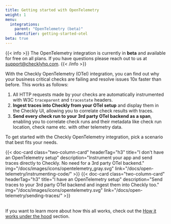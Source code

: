 ```yaml
---
title: Getting started with OpenTelemetry
weight: 1
menu:
  integrations:
    parent: "OpenTelemetry (beta)"
    identifier: getting-started-otel
beta: true
---
```


{{< info >}}
The OpenTelemetry integration is currently in **beta** and available for free on all plans. If you have questions please reach out to us at support@checklyhq.com.
{{< /info >}}

With the Checkly OpenTelemetry (OTel) integration, you can find out why your business critical checks are failing and resolve
issues 10x faster than before. This works as follows:

1. All HTTP requests made by your checks are automatically instrumented with W3C `traceparent` and 
`tracestate` headers.
2. **Ingest traces into Checkly from your OTel setup** and display them in the Checkly UI, allowing you to correlate check results with traces.
3. **Send every check run to your 3rd party OTel backend as a span**, enabling you to correlate check runs 
and their metadata like check run location, check name etc. with other telemetry data.


To get started with the Checkly OpenTelemetry integration, pick a scenario that best fits your needs.

<div class="cards-list">
{{< doc-card
	  class="two-column-card"
	  headerTag="h3"
	  title="I don't have an OpenTelemetry setup"
	  description="Instrument your app and send traces directly to Checkly. No need for a 3rd party OTel backend."
	  img="/docs/images/icons/opentelemetry_gray.svg"
	  link="/docs/open-telemetry/instrumenting-code/"
>}}
{{< doc-card
	  class="two-column-card"
	  headerTag="h3"
	  title="I have an OpenTelemetry setup"
	  description="Send traces to your 3rd party OTel backend and ingest them into Checkly too."
	  img="/docs/images/icons/opentelemetry.svg"
	  link="/docs/open-telemetry/sending-traces/"
>}}
</div>

<br>

If you want to learn more about how this all works, check out the [How it works under the hood](/docs/open-telemetry/how-it-works/) section.

